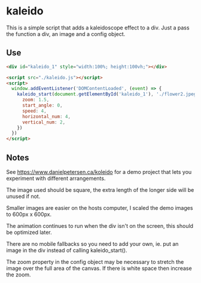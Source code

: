 # kaleido

This is a simple script that adds a kaleidoscope effect to a div. Just a pass the function a div, an image and a config object.

## Use

```html
<div id="kaleido_1" style="width:100%; height:100vh;"></div>

<script src="./kaleido.js"></script>
<script>
  window.addEventListener('DOMContentLoaded', (event) => {
    kaleido_start(document.getElementById('kaleido_1'), './flower2.jpeg', {
      zoom: 1.5,
      start_angle: 0,
      speed: 4,
      horizontal_num: 4,
      vertical_num: 2,
    })
  })
</script>
```

## Notes

See https://www.danielpetersen.ca/koleido for a demo project that lets you experiment with different arrangements. 

The image used should be square, the extra length of the longer side will be unused if not.

Smaller images are easier on the hosts computer, I scaled the demo images to 600px x 600px.

The animation continues to run when the div isn't on the screen, this should be optimized later.

There are no mobile fallbacks so you need to add your own, ie. put an image in the div instead of calling kaleido_start().

The zoom property in the config object may be necessary to stretch the image over the full area of the canvas. If there is white space then increase the zoom. 

